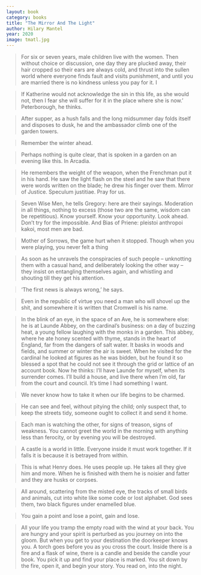 ```yaml
---
layout: book
category: books
title: "The Mirror And The Light"
author: Hilary Mantel
year: 2020
image: tmatl.jpg
---
```

> For six or seven years, male children live with the women. Then without choice or discussion, one day they are plucked away, their hair cropped so their ears are always cold, and thrust into the sullen world where everyone finds fault and visits punishment, and until you are married there is no kindness unless you pay for it. I

> If Katherine would not acknowledge the sin in this life, as she would not, then I fear she will suffer for it in the place where she is now.’ Peterborough, he thinks.

> After supper, as a hush falls and the long midsummer day folds itself and disposes to dusk, he and the ambassador climb one of the garden towers.

> Remember the winter ahead.

> Perhaps nothing is quite clear, that is spoken in a garden on an evening like this. In Arcadia.

> He remembers the weight of the weapon, when the Frenchman put it in his hand. He saw the light flash on the steel and he saw that there were words written on the blade; he drew his finger over them. Mirror of Justice. Speculum justitiae. Pray for us.

> Seven Wise Men, he tells Gregory: here are their sayings. Moderation in all things, nothing to excess (those two are the same, wisdom can be repetitious). Know yourself. Know your opportunity. Look ahead. Don’t try for the impossible. And Bias of Priene: pleistoi anthropoi kakoi, most men are bad.

> Mother of Sorrows, the game hurt when it stopped. Though when you were playing, you never felt a thing

> As soon as he unravels the conspiracies of such people – unknotting them with a casual hand, and deliberately looking the other way – they insist on entangling themselves again, and whistling and shouting till they get his attention.

> ‘The first news is always wrong,’ he says.

> Even in the republic of virtue you need a man who will shovel up the shit, and somewhere it is written that Cromwell is his name.

> In the blink of an eye, in the space of an Ave, he is somewhere else: he is at Launde Abbey, on the cardinal’s business: on a day of buzzing heat, a young fellow laughing with the monks in a garden. This abbey, where he ate honey scented with thyme, stands in the heart of England, far from the dangers of salt water. It basks in woods and fields, and summer or winter the air is sweet. When he visited for the cardinal he looked at figures as he was bidden, but he found it so blessed a spot that he could not see it through the grid or lattice of an account book. Now he thinks: I’ll have Launde for myself, when its surrender comes. I’ll build a house, and live there when I’m old, far from the court and council. It’s time I had something I want.

> We never know how to take it when our life begins to be charmed.

> He can see and feel, without pitying the child; only suspect that, to keep the streets tidy, someone ought to collect it and send it home.

> Each man is watching the other, for signs of treason, signs of weakness. You cannot greet the world in the morning with anything less than ferocity, or by evening you will be destroyed.

> A castle is a world in little. Everyone inside it must work together. If it falls it is because it is betrayed from within.

> This is what Henry does. He uses people up. He takes all they give him and more. When he is finished with them he is noisier and fatter and they are husks or corpses. 

> All around, scattering from the misted eye, the tracks of small birds and animals, cut into white like some code or lost alphabet. God sees them, two black figures under enamelled blue.

> You gain a point and lose a point, gain and lose.

> All your life you tramp the empty road with the wind at your back. You are hungry and your spirit is perturbed as you journey on into the gloom. But when you get to your destination the doorkeeper knows you. A torch goes before you as you cross the court. Inside there is a fire and a flask of wine, there is a candle and beside the candle your book. You pick it up and find your place is marked. You sit down by the fire, open it, and begin your story. You read on, into the night.
